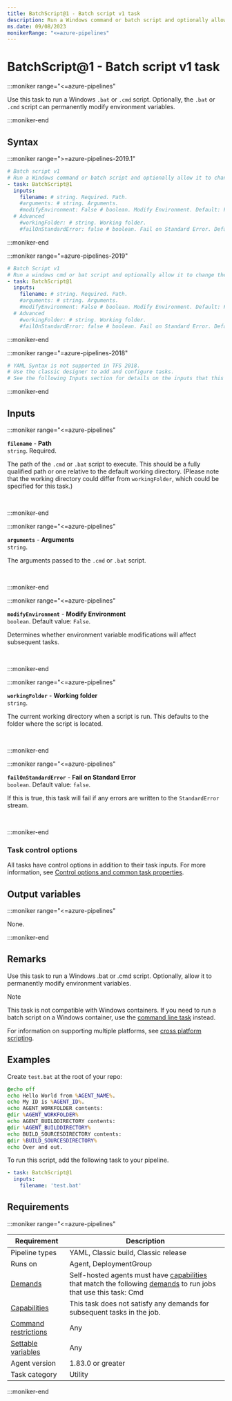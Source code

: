 ```yaml
---
title: BatchScript@1 - Batch script v1 task
description: Run a Windows command or batch script and optionally allow it to change the environment.
ms.date: 09/08/2023
monikerRange: "<=azure-pipelines"
---
```


# BatchScript@1 - Batch script v1 task

<!-- :::description::: -->
:::moniker range="<=azure-pipelines"

<!-- :::editable-content name="description"::: -->
Use this task to run a Windows `.bat` or `.cmd` script. Optionally, the `.bat` or `.cmd` script can permanently modify environment variables.
<!-- :::editable-content-end::: -->

:::moniker-end
<!-- :::description-end::: -->

<!-- :::syntax::: -->
## Syntax

:::moniker range=">=azure-pipelines-2019.1"

```yaml
# Batch script v1
# Run a Windows command or batch script and optionally allow it to change the environment.
- task: BatchScript@1
  inputs:
    filename: # string. Required. Path. 
    #arguments: # string. Arguments. 
    #modifyEnvironment: False # boolean. Modify Environment. Default: False.
  # Advanced
    #workingFolder: # string. Working folder. 
    #failOnStandardError: false # boolean. Fail on Standard Error. Default: false.
```

:::moniker-end

:::moniker range="=azure-pipelines-2019"

```yaml
# Batch Script v1
# Run a windows cmd or bat script and optionally allow it to change the environment.
- task: BatchScript@1
  inputs:
    filename: # string. Required. Path. 
    #arguments: # string. Arguments. 
    #modifyEnvironment: False # boolean. Modify Environment. Default: False.
  # Advanced
    #workingFolder: # string. Working folder. 
    #failOnStandardError: false # boolean. Fail on Standard Error. Default: false.
```

:::moniker-end

:::moniker range="=azure-pipelines-2018"

```yaml
# YAML Syntax is not supported in TFS 2018.
# Use the classic designer to add and configure tasks.
# See the following Inputs section for details on the inputs that this task supports.
```

:::moniker-end
<!-- :::syntax-end::: -->

<!-- :::inputs::: -->
## Inputs

<!-- :::item name="filename"::: -->
:::moniker range="<=azure-pipelines"

**`filename`** - **Path**<br>
`string`. Required.<br>
<!-- :::editable-content name="helpMarkDown"::: -->
The path of the `.cmd` or `.bat` script to execute. This should be a fully qualified path or one relative to the default working directory. (Please note that the working directory could differ from `workingFolder`, which could be specified for this task.)
<!-- :::editable-content-end::: -->
<br>

:::moniker-end
<!-- :::item-end::: -->
<!-- :::item name="arguments"::: -->
:::moniker range="<=azure-pipelines"

**`arguments`** - **Arguments**<br>
`string`.<br>
<!-- :::editable-content name="helpMarkDown"::: -->
The arguments passed to the `.cmd` or `.bat` script.
<!-- :::editable-content-end::: -->
<br>

:::moniker-end
<!-- :::item-end::: -->
<!-- :::item name="modifyEnvironment"::: -->
:::moniker range="<=azure-pipelines"

**`modifyEnvironment`** - **Modify Environment**<br>
`boolean`. Default value: `False`.<br>
<!-- :::editable-content name="helpMarkDown"::: -->
Determines whether environment variable modifications will affect subsequent tasks.
<!-- :::editable-content-end::: -->
<br>

:::moniker-end
<!-- :::item-end::: -->
<!-- :::item name="workingFolder"::: -->
:::moniker range="<=azure-pipelines"

**`workingFolder`** - **Working folder**<br>
`string`.<br>
<!-- :::editable-content name="helpMarkDown"::: -->
The current working directory when a script is run.  This defaults to the folder where the script is located.
<!-- :::editable-content-end::: -->
<br>

:::moniker-end
<!-- :::item-end::: -->
<!-- :::item name="failOnStandardError"::: -->
:::moniker range="<=azure-pipelines"

**`failOnStandardError`** - **Fail on Standard Error**<br>
`boolean`. Default value: `false`.<br>
<!-- :::editable-content name="helpMarkDown"::: -->
If this is true, this task will fail if any errors are written to the `StandardError` stream.
<!-- :::editable-content-end::: -->
<br>

:::moniker-end
<!-- :::item-end::: -->

### Task control options

All tasks have control options in addition to their task inputs. For more information, see [Control options and common task properties](/azure/devops/pipelines/yaml-schema/steps-task#common-task-properties).
<!-- :::inputs-end::: -->

<!-- :::outputVariables::: -->
## Output variables

:::moniker range="<=azure-pipelines"

None.

:::moniker-end
<!-- :::outputVariables-end::: -->

<!-- :::remarks::: -->
<!-- :::editable-content name="remarks"::: -->
## Remarks

Use this task to run a Windows .bat or .cmd script.
Optionally, allow it to permanently modify environment variables.

> [!NOTE]
> This task is not compatible with Windows containers. If you need to run a batch script on a Windows container, use the [command line task](cmd-line-v2.md) instead.
> 
> For information on supporting multiple platforms, see [cross platform scripting](/azure/devops/pipelines/scripts/cross-platform-scripting).
<!-- :::editable-content-end::: -->
<!-- :::remarks-end::: -->

<!-- :::examples::: -->
<!-- :::editable-content name="examples"::: -->
## Examples

Create `test.bat` at the root of your repo:

```bat
@echo off
echo Hello World from %AGENT_NAME%.
echo My ID is %AGENT_ID%.
echo AGENT_WORKFOLDER contents:
@dir %AGENT_WORKFOLDER%
echo AGENT_BUILDDIRECTORY contents:
@dir %AGENT_BUILDDIRECTORY%
echo BUILD_SOURCESDIRECTORY contents:
@dir %BUILD_SOURCESDIRECTORY%
echo Over and out.
```

To run this script, add the following task to your pipeline.

```yml
- task: BatchScript@1
  inputs:
    filename: 'test.bat'
```
<!-- :::editable-content-end::: -->
<!-- :::examples-end::: -->

<!-- :::properties::: -->
## Requirements

:::moniker range="<=azure-pipelines"

| Requirement | Description |
|-------------|-------------|
| Pipeline types | YAML, Classic build, Classic release |
| Runs on | Agent, DeploymentGroup |
| [Demands](/azure/devops/pipelines/process/demands) | Self-hosted agents must have [capabilities](/azure/devops/pipelines/agents/agents#capabilities) that match the following [demands](/azure/devops/pipelines/process/demands) to run jobs that use this task: Cmd |
| [Capabilities](/azure/devops/pipelines/agents/agents#capabilities) | This task does not satisfy any demands for subsequent tasks in the job. |
| [Command restrictions](/azure/devops/pipelines/security/templates#agent-logging-command-restrictions) | Any |
| [Settable variables](/azure/devops/pipelines/security/templates#agent-logging-command-restrictions) | Any |
| Agent version |  1.83.0 or greater |
| Task category | Utility |

:::moniker-end
<!-- :::properties-end::: -->

<!-- :::see-also::: -->
<!-- :::editable-content name="seeAlso"::: -->
<!-- :::editable-content-end::: -->
<!-- :::see-also-end::: -->
